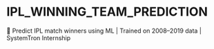 # IPL_WINNING_TEAM_PREDICTION
🏏 Predict IPL match winners using ML | Trained on 2008–2019 data | SystemTron Internship
